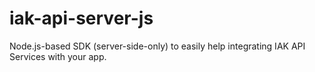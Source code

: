 # iak-api-server-js
Node.js-based SDK (server-side-only) to easily help integrating IAK API Services with your app.
